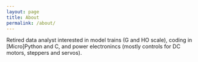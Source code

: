 ```yaml
---
layout: page
title: About
permalink: /about/
---
```

Retired data analyst interested in model trains (G and HO scale), coding in 
[Micro]Python and C, and power electronincs (mostly controls for DC motors, 
steppers and servos).
